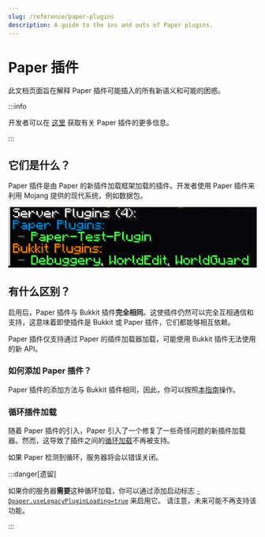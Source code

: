 ```yaml
---
slug: /reference/paper-plugins
description: A guide to the ins and outs of Paper plugins.
---
```


# Paper 插件

此文档页面旨在解释 Paper 插件可能插入的所有新语义和可能的困惑。

:::info

开发者可以在 [这里](docs/paper/dev/getting-started/paper-plugins.mdx) 获取有关 Paper 插件的更多信息。

:::

## 它们是什么？

Paper 插件是由 Paper 的新插件加载框架加载的插件。开发者使用 Paper 插件来利用 Mojang 提供的现代系统，例如数据包。

![插件列表](assets/plugin-list.png)

## 有什么区别？

启用后，Paper 插件与 Bukkit 插件**完全相同**。这使插件仍然可以完全互相通信和支持，这意味着即使插件是 Bukkit 或 Paper 插件，它们都能够相互依赖。

Paper 插件仅支持通过 Paper 的插件加载器加载，可能使用 Bukkit 插件无法使用的新 API。

### 如何添加 Paper 插件？

Paper 插件的添加方法与 Bukkit 插件相同，因此，你可以按照[本指南](docs/paper/admin/getting-started/adding-plugins.md)操作。

### 循环插件加载

随着 Paper 插件的引入，Paper 引入了一个修复了一些奇怪问题的新插件加载器。然而，这导致了插件之间的[循环加载](docs/paper/dev/getting-started/paper-plugins.mdx#cyclic-plugin-loading)不再被支持。

如果 Paper 检测到循环，服务器将会以错误关闭。

:::danger[遗留]

如果你的服务器**需要**这种循环加载，你可以通过添加启动标志 [`-Dpaper.useLegacyPluginLoading=true`](system-properties.md#paperuselegacypluginloading) 来启用它。
请注意，未来可能不再支持该功能。

:::
